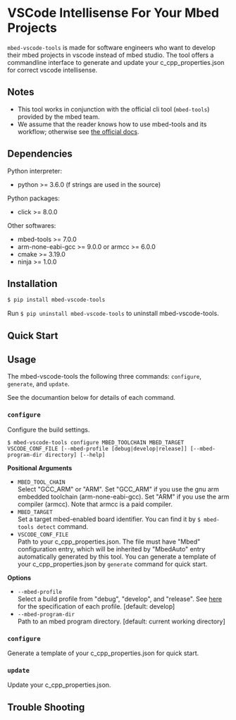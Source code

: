 
# VSCode Intellisense For Your Mbed Projects

`mbed-vscode-tools` is made for software engineers who want to develop their mbed projects in vscode instead of mbed studio.
The tool offers a commandline interface to generate and update your c_cpp_properties.json for correct vscode intellisense.

## Notes

* This tool works in conjunction with the official cli tool (`mbed-tools`) provided by the mbed team.
* We assume that the reader knows how to use mbed-tools and its workflow; otherwise see [the official docs](https://os.mbed.com/docs/mbed-os/v6.15/build-tools/use.html). 

## Dependencies

Python interpreter:

* python >= 3.6.0 (f strings are used in the source)

Python packages:

* click >= 8.0.0

Other softwares:

* mbed-tools >= 7.0.0
* arm-none-eabi-gcc >= 9.0.0 or armcc >= 6.0.0
* cmake >= 3.19.0
* ninja >= 1.0.0

## Installation

```bash
$ pip install mbed-vscode-tools
```

Run `$ pip uninstall mbed-vscode-tools` to uninstall mbed-vscode-tools.

## Quick Start

## Usage

The mbed-vscode-tools the following three commands: `configure`, `generate`, and `update`.

See the documantion below for details of each command.

### `configure`

Configure the build settings.

```
$ mbed-vscode-tools configure MBED_TOOLCHAIN MBED_TARGET VSCODE_CONF_FILE [--mbed-profile [debug|develop|release]] [--mbed-program-dir directory] [--help]
```

**Positional Arguments**

* `MBED_TOOL_CHAIN`  
  Select \"GCC_ARM\" or "ARM". Set \"GCC_ARM\" if you use the gnu arm embedded toolchain (arm-none-eabi-gcc). Set \"ARM\" if you use the arm compiler (armcc). Note that armcc is a paid compiler.
* `MBED_TARGET`  
  Set a target mbed-enabled board identifier.
  You can find it by `$ mbed-tools detect` command.
* `VSCODE_CONF_FILE`  
  Path to your c_cpp_properties.json.
  The file must have \"Mbed\" configuration entry,
  which will be inherited by \"MbedAuto\" entry
  automatically generated by this tool.
  You can generate a template of your c_cpp_properties.json
  by `generate` command for quick start.

**Options**

* `--mbed-profile`  
  Select a build profile from \"debug\", \"develop\", and \"release\". See [here](https://os.mbed.com/docs/mbed-os/v6.15/program-setup/build-profiles-and-rules.html) for the specification of each profile. [default: develop]
* `--mbed-program-dir`  
  Path to an mbed program directory. [default: current working directory]

### `configure`

Generate a template of your c_cpp_properties.json for quick start. 

### `update`

Update your c_cpp_properties.json.

## Trouble Shooting
